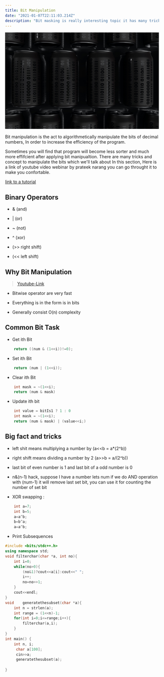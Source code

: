 ```yaml
---
title: Bit Manipulation 
date: "2021-01-07T22:11:03.214Z"
description: "Bit masking is really interesting topic it has many tricks and concept that you should know before going to solve any question of bitmasking, this is small recape for bitmasking "
---
```

![Link](giannis-skarlatos-6AL5ong0mFQ-unsplash.jpg)


Bit manipulation is the act to algorithmetically manipulate the bits of decimal numbers, In order to increase the efficiency of the program.

Sometimes you will find that program will become less sorter and much more effifcient after applying bit manipualtion. There are many tricks and concept to manipulate the bits which we'll talk about In this section, Here is a link of youtube video webinar by prateek narang you can go throught it to make you confortable.

[link to a tutorial](https://youtu.be/wEZfc6cPC4w)

## Binary Operators
- & (and)

- | (or)

- ~ (not)

- ^ (xor)

- (>> right shift)

- (<< left shift)

## Why Bit Manipulation
> [Youtube-Link](https://www.youtube.com/watch?v=JqxgC5zcdEw)

- Bitwise operator are very fast

- Everything is in the form is in  bits

- Generally consist O(n) complexity

## Common Bit Task

- Get ith Bit
```cpp
    return ((num & (1<<i))!=0);
```
- Set ith Bit

```cpp
    return (num | (1<<i));
```

- Clear ith Bit

```cpp
    int mask = ~(1<<i);
    return (num & mask)
```

- Update ith  bit
```cpp
    int value = bitIs1 ? 1 : 0
    int mask = ~(1<<i);
    return (num & mask) | (value<<i;)
```

## Big fact and tricks 

- left shit means multiplying a number by  (a<<b = a*(2^b))

- right shift means dividing   a number by 2 (a>>b = a/(2^b)) 

- last bit of even number is 1 and last bit of a odd number is 0

- n&(n-1) hack, suppose I have a number lets num if we do AND operation with (num-1) it will remove last set bit, you can use it for counting the number of set bit

- XOR swapping :
```cpp
    int a=7;
    int b=5;
    a=a^b;
    b=b^a;
    a=a^b;
```
- Print Subsequences
```cpp
#include <bits/stdc++.h>
using namespace std;
void filterchar(char *a, int no){
    int i=0;
    while(no>0){
        (no&1)?cout<<a[i]:cout<<" ";
        i++;
        no=no>>1;
    }
    cout<<endl;
}
void    generatethesubset(char *a){
    int n = strlen(a);
    int range = (1<<n)-1;
    for(int i=0;i<=range;i++){
        filterchar(a,i);
    }
}
int main() {
    int n, i;
     char a[100];
     cin>>a;
     generatethesubset(a);

}

```
